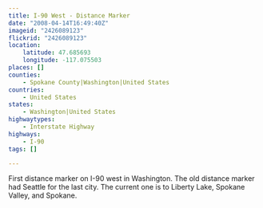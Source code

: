 ```yaml
---
title: I-90 West - Distance Marker
date: "2008-04-14T16:49:40Z"
imageid: "2426089123"
flickrid: "2426089123"
location:
    latitude: 47.685693
    longitude: -117.075503
places: []
counties:
    - Spokane County|Washington|United States
countries:
    - United States
states:
    - Washington|United States
highwaytypes:
    - Interstate Highway
highways:
    - I-90
tags: []

---
```

First distance marker on I-90 west in Washington.  The old distance marker had Seattle for the last city.  The current one is to Liberty Lake, Spokane Valley, and Spokane.
